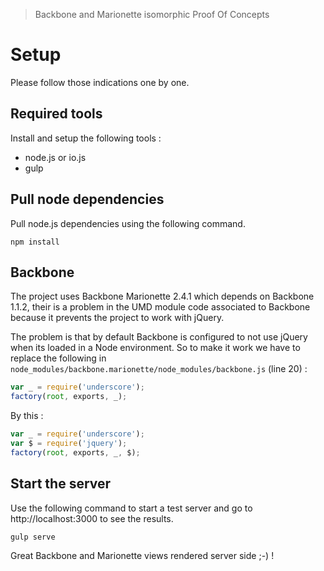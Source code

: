 > Backbone and Marionette isomorphic Proof Of Concepts

# Setup

Please follow those indications one by one.

## Required tools

Install and setup the following tools : 
 * node.js or io.js
 * gulp
 
## Pull node dependencies

Pull node.js dependencies using the following command.

```
npm install
```

## Backbone

The project uses Backbone Marionette 2.4.1 which depends on Backbone 1.1.2, their is a problem in the UMD module code 
associated to Backbone because it prevents the project to work with jQuery. 

The problem is that by default Backbone is configured to not use jQuery when its loaded in a Node environment. So to 
make it work we have to replace the following in `node_modules/backbone.marionette/node_modules/backbone.js` (line 20) : 

```javascript
var _ = require('underscore');
factory(root, exports, _);
```

By this : 

```javascript
var _ = require('underscore');
var $ = require('jquery');
factory(root, exports, _, $);
```

## Start the server

Use the following command to start a test server and go to http://localhost:3000 to see the results. 

```
gulp serve
```

Great Backbone and Marionette views rendered server side ;-) !
